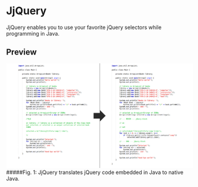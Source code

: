 # JjQuery

JjQuery enables you to use your favorite jQuery selectors while programming in Java.

## Preview

![image](res/preview_2015-05-10.png)
#####Fig. 1: JjQuery translates jQuery code embedded in Java to native Java.
